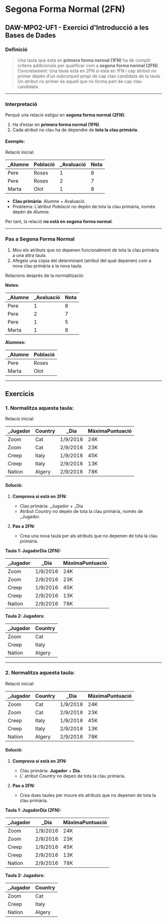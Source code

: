# Segona Forma Normal (2FN)  
## DAW-MP02-UF1 - Exercici d'Introducció a les Bases de Dades  

### **Definició**

> Una taula que està en **primera forma normal (1FN)** ha de complir criteris addicionals per qualificar com a **segona forma normal (2FN)**. Concretament:
> Una taula està en 2FN si està en 1FN i cap atribut no primer depèn d’un subconjunt propi de cap clau candidata de la taula.  
> Un atribut no primer és aquell que no forma part de cap clau candidata.

---

### **Interpretació**

Perquè una relació estigui en **segona forma normal (2FN)**:  
1. Ha d’estar en **primera forma normal (1FN)**.  
2. Cada atribut no clau ha de dependre de **tota la clau primària**.  

#### Exemple:

Relació inicial:  

| _Alumne | Població  | _Avaluació | Nota |
|------------|-----------|---------------|------|
| Pere       | Roses     | 1             | 8    |
| Pere       | Roses     | 2             | 7    |
| Marta      | Olot      | 1             | 8    |

- **Clau primària:** Alumne + Avaluació.  
- Problema: L’atribut *Població* no depèn de tota la clau primària, només depèn de *Alumne*.  

Per tant, la relació **no està en segona forma normal**.

---

### **Pas a Segona Forma Normal**

1. Mou els atributs que no depenen funcionalment de tota la clau primària a una altra taula.  
2. Afegeix una còpia del determinant (atribut del qual depenen) com a nova clau primària a la nova taula.

Relacions després de la normalització:  

**Notes:**  

| _Alumne | _Avaluació | Nota |
|---------|------------|------|
| Pere    | 1          | 8    |
| Pere    | 2          | 7    |
| Pere    | 1          | 5    |
| Marta   | 1          | 8    |

**Alumnes:**  

| _Alumne | Població  |
|---------|-----------|
| Pere    | Roses     |
| Marta   | Olot      |

---

## **Exercicis**

### **1. Normalitza aquesta taula:**

Relació inicial:  

| _Jugador | Country   | _Dia     | MàximaPuntuació |
|-------------|-----------|-------------|-----------------|
| Zoom        | Cat       | 1/9/2016    | 24K            |
| Zoom        | Cat       | 2/9/2016    | 23K            |
| Creep       | Italy     | 1/9/2016    | 45K            |
| Creep       | Italy     | 2/9/2016    | 13K            |
| Nation      | Algery    | 2/9/2016    | 78K            |


#### Solució:

1. **Comprova si està en 2FN:**  
   - Clau primària: _Jugador + _Dia  
   - Atribut *Country* no depèn de tota la clau primària, només de _Jugador.  

2. **Pas a 2FN:**  
   - Crea una nova taula per als atributs que no depenen de tota la clau primària.

**Taula 1: JugadorDia (2FN):**  

| _Jugador | _Dia       | MàximaPuntuació |
|----------|------------|-----------------|
| Zoom     | 1/9/2016   | 24K            |
| Zoom     | 2/9/2016   | 23K            |
| Creep    | 1/9/2016   | 45K            |
| Creep    | 2/9/2016   | 13K            |
| Nation   | 2/9/2016   | 78K            |

**Taula 2: Jugadors:**  

| _Jugador | Country   |
|----------|-----------|
| Zoom     | Cat       |
| Creep    | Italy     |
| Nation   | Algery    |

---

### **2. Normalitza aquesta taula:**

Relació inicial:  

| _Jugador | Country   | _Dia     | MàximaPuntuació |
|-------------|-----------|-------------|-----------------|
| Zoom        | Cat       | 1/9/2016    | 24K            |
| Zoom        | Cat       | 2/9/2016    | 23K            |
| Creep       | Italy     | 1/9/2016    | 45K            |
| Creep       | Italy     | 2/9/2016    | 13K            |
| Nation      | Algery    | 2/9/2016    | 78K            |


#### Solució:

1. **Comprova si està en 2FN:**  
   - Clau primària: **Jugador** + **Dia**.  
   - L' atribut *Country* no depen de tota la clau primària.  

2. **Pas a 2FN:**  
   - Crea dues taules per moure els atributs que no depenen de tota la clau primària.

**Taula 1: JugadorDia (2FN):**  

| _Jugador | _Dia       | MàximaPuntuació |
|----------|------------|-----------------|
| Zoom     | 1/9/2016   | 24K            |
| Zoom     | 2/9/2016   | 23K            |
| Creep    | 1/9/2016   | 45K            |
| Creep    | 2/9/2016   | 13K            |
| Nation   | 2/9/2016   | 78K            |

**Taula 2: Jugadors:**  

| _Jugador | Country   |
|----------|-----------|
| Zoom     | Cat       |
| Creep    | Italy     |
| Nation   | Algery    |
